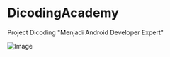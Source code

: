 # DicodingAcademy

Project Dicoding "Menjadi Android Developer Expert"

![Image](https://www.dicoding.com/images/original/academy/menjadi_android_developer_expert_image_051017204947.JPG)
